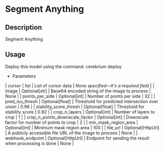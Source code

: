 # Segment Anything

## Description

Segment Anything

## Usage

Deploy this model using the command: cerebrium deploy <NAME>

- Parameters

| cursor | list | List of cursor data | *None specified—it's a required field* |
| image | Optional[str] | Base64 encoded string of the image to process | None |
| points_per_side | Optional[int] | Number of points per side | 32 |
| pred_iou_thresh | Optional[float] | Threshold for predicted intersection over union | 0.96 |
| stability_score_thresh | Optional[float] | Threshold for stability score | 0.92 |
| crop_n_layers | Optional[int] | Number of layers to crop | 1 |
| crop_n_points_downscale_factor | Optional[int] | Downscale factor for number of points to crop | 2 |
| min_mask_region_area | Optional[int] | Minimum mask region area | 100 |
| file_url | Optional[HttpUrl] | A publicly accessible file URL of the image to process | None |
| webhook_endpoint | Optional[HttpUrl] | Endpoint for sending the result when processing is done | None |
